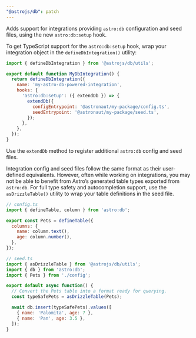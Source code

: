 ```yaml
---
"@astrojs/db": patch
---
```


Adds support for integrations providing `astro:db` configuration and seed files, using the new `astro:db:setup` hook.

To get TypeScript support for the `astro:db:setup` hook, wrap your integration object in the `defineDbIntegration()` utility:

```js
import { defineDbIntegration } from '@astrojs/db/utils';

export default function MyDbIntegration() {
  return defineDbIntegration({
    name: 'my-astro-db-powered-integration',
    hooks: {
      'astro:db:setup': ({ extendDb }) => {
        extendDb({
          configEntrypoint: '@astronaut/my-package/config.ts',
          seedEntrypoint: '@astronaut/my-package/seed.ts',
        });
      },
    },
  });
}
```

Use the `extendDb` method to register additional `astro:db` config and seed files.

Integration config and seed files follow the same format as their user-defined equivalents. However, often while working on integrations, you may not be able to benefit from Astro’s generated table types exported from `astro:db`. For full type safety and autocompletion support, use the `asDrizzleTable()` utility to wrap your table definitions in the seed file.

```js
// config.ts
import { defineTable, column } from 'astro:db';

export const Pets = defineTable({
  columns: {
    name: column.text(),
    age: column.number(),
  },
});
```

```js
// seed.ts
import { asDrizzleTable } from '@astrojs/db/utils';
import { db } from 'astro:db';
import { Pets } from './config';

export default async function() {
  // Convert the Pets table into a format ready for querying.
  const typeSafePets = asDrizzleTable(Pets);

  await db.insert(typeSafePets).values([
    { name: 'Palomita', age: 7 },
    { name: 'Pan', age: 3.5 },
  ]);
}
```

